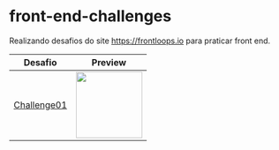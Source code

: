 # front-end-challenges

Realizando desafios do site https://frontloops.io para praticar front end.

| Desafio                                                                                 | Preview                                                                   |
| --------------------------------------------------------------------------------------- | ------------------------------------------------------------------------- |
| [Challenge01](https://github.com/filiphis/front-end-challenges/tree/master/challenge01) | <img  src = "https://i.ibb.co/KbxtqY5/challenge01.png " width = "120 " /> |
